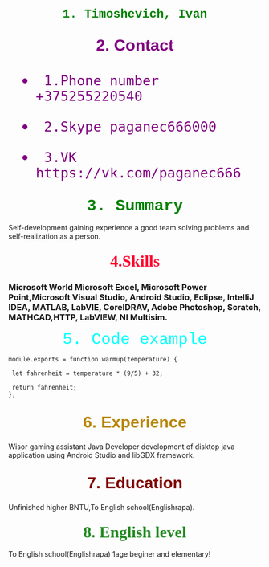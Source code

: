 

## <p align="center"><font face="courier" size="+2" color="#008000">1. Timoshevich, Ivan</font></p>

##  <p align="center"><font color="purple" face="arial" size="+3">2. Сontact   
-      1.Phone number +375255220540  
-      2.Skype paganec666000
-      3.VK https://vk.com/paganec666 
</font></p>
### <p align="center"><font face="courier" size="+3" color="#008000">  3. Summary </font></p>
Self-development gaining experience a good team solving problems and self-realization as a person.

### <p align="center"><font size="+3" face="comic sans ms"  color="#FF002E">4.Skills</font></p>
<h3>Microsoft World Microsoft Excel, Microsoft Power Point,Microsoft Visual Studio, Android Studio, Eclipse, IntelliJ IDEA, MATLAB, LabVIE, CorelDRAV, Adobe Photoshop, Scratch, MATHCAD,HTTP, LabVIEW, NI Multisim.</h3>
<p align="center"><font face="courier" size="+3" color="#00FFFF">  5.  Code example</font></p>

 ```  
 module.exports = function warmup(temperature) {

  let fahrenheit = temperature * (9/5) + 32;

  return fahrenheit;
}; 
```


## <p align="center"><font color="#B8860B" face="arial" size="+3"> 6. Experience</font></p>
Wisor gaming assistant  Java Developer development of disktop java application using Android Studio and libGDX framework.

## <p align="center"><font color="#800000" face="arial" size="+3"> 7. Education </font></p>
Unfinished higher BNTU,To English school(Englishrapa).

### <p align="center"><font size="+3" face="comic sans ms"  color="#228B22">8. English level</font></p>
To English school(Englishrapa) 1age beginer and elementary!

